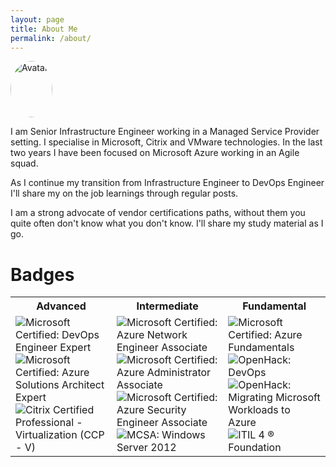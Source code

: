 ```yaml
---
layout: page
title: About Me
permalink: /about/
---
```

<style>
.avatar {
  vertical-align: middle;
  width: 67px;
  height: 90px;
  border-radius: 50%;
}
</style>
<img src="/avatar.png" alt="Avatar" class="avatar">

I am Senior Infrastructure Engineer working in a Managed Service Provider setting. 
I specialise in Microsoft, Citrix and VMware technologies.
In the last two years I have been focused on Microsoft Azure working in an Agile squad.

As I continue my transition from Infrastructure Engineer to DevOps Engineer I'll share my on the job learnings through regular posts. 

I am a strong advocate of vendor certifications paths, without them you quite often don't know what you don't know. I'll share my study material as I go.

# Badges
<table>
  <tr>
    <th>Advanced</th>
    <th>Intermediate</th>
    <th>Fundamental</th>
  </tr>
  <tr>
    <td>
    <img src="/badges/microsoft-certified-devops-engineer-expert144x144.png" alt="Microsoft Certified: DevOps Engineer Expert">
    <img src="/badges/microsoft-certified-azure-solutions-architect-expert144x144.png" alt="Microsoft Certified: Azure Solutions Architect Expert">
    <img src="/badges/citrix-certified-professional-virtualization-ccp-v.5.png" alt="Citrix Certified Professional - Virtualization (CCP - V)">
    </td>
    <td>
    <img src="/badges/microsoft-certified-azure-network-engineer-associate144x144.png" alt="Microsoft Certified: Azure Network Engineer Associate">
    <img src="/badges/microsoft-certified-azure-administrator-associate144x144.png" alt="Microsoft Certified: Azure Administrator Associate">
    <img src="/badges/microsoft-certified-azure-security-engineer-associate144x144.png" alt="Microsoft Certified: Azure Security Engineer Associate">
    <img src="/badges/mcsa-windows-server-2012-certified-2016.png" alt="MCSA: Windows Server 2012">
    </td>
    <td>
    <img src="/badges/microsoft-certified-azure-fundamentals144x144.png" alt="Microsoft Certified: Azure Fundamentals">
    <img src="/badges/openhack-devops.png" alt="OpenHack: DevOps">
    <img src="/badges/openhack-migrating-microsoft-workloads-to-azure.png" alt="OpenHack: Migrating Microsoft Workloads to Azure">
    <img src="/badges/itil-4-foundation.png" alt="ITIL 4 ® Foundation">
    </td>
  </tr>
</table>









